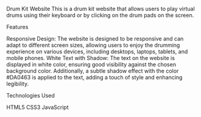 Drum Kit Website
This is a drum kit website that allows users to play virtual drums using their keyboard or by clicking on the drum pads on the screen. 

Features

Responsive Design: The website is designed to be responsive and can adapt to different screen sizes, allowing users to enjoy the drumming experience on various devices, including desktops, laptops, tablets, and mobile phones.
White Text with Shadow: The text on the website is displayed in white color, ensuring good visibility against the chosen background color. Additionally, a subtle shadow effect with the color #DA0463 is applied to the text, adding a touch of style and enhancing legibility.

Technologies Used

HTML5
CSS3
JavaScript